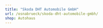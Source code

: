 ```yaml
---
title: "Skoda DHT Automobile GmbH"
url: /osnabrueck/skoda-dht-automobile-gmbh/
shop: Autohaus
---
```

